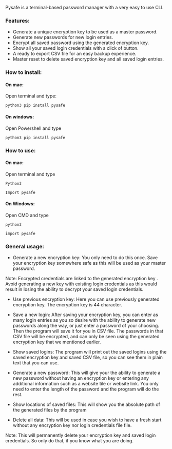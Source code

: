 Pysafe is a terminal-based password manager with a very easy to use CLI.
### Features:
* Generate a unique encryption key to be used as a master password.
* Generate new passwords for new login entries.
* Encrypt all saved password using the generated encryption key.
* Show all your saved login credentials with a click of button.
* A ready to export CSV file for an easy backup experience.
* Master reset to delete saved encryption key and all saved login entries.
### How to install:
#### On mac:

Open terminal and type:

``python3 pip install pysafe``


#### On windows:
Open Powershell and type

``python3 pip install pysafe``


### How to use:

#### On mac:

Open terminal and type

``Python3 ``

``Import pysafe``

#### On Windows:
Open CMD and type

``python3``

``import pysafe``

### General usage:
* Generate a new encryption key:
You only need to do this once. Save your encryption key somewhere safe as
 this will be used as your master password.
 
 Note: Encrypted credentials are linked to the generated encryption key
 . Avoid generating a new key with existing login credentials as this would
  result in
  losing the ability to decrypt your saved login credentials.
* Use previous encryption key:
Here you can use previously generated encryption key. The encryption key is 44
 character. 
* Save a new login:
After saving your encryption key, you can enter as many login entries as you so
 desire
 with the ability to generate new passwords along the way, or just enter a
  password of your
  choosing. Then the program will save it for you in CSV file. The passwords
   in that CSV file will be encrypted, and can only be seen using the generated
    encryption key that we mentioned earlier.
    
*  Show saved logins:
The program will print out the saved logins using the saved encryption key
 and saved CSV file, so you can see them in plain text that you can use.
 
* Generate a new password:
This will give your the ability to generate a new password without having an
 encryption key or entering any additional information such as a website tile
  or website link. You only need to enter the length of the password and the
   program will do the rest.
* Show locations of saved files:
This will show you the absolute path of the generated files by the program
* Delete all data:
This will be used in case you wish to have a fresh start without any
 encryption key nor login credentials file file.

Note: This will permanently delete your encryption key and saved login
 credentials. So only do that, if you know what you are doing.